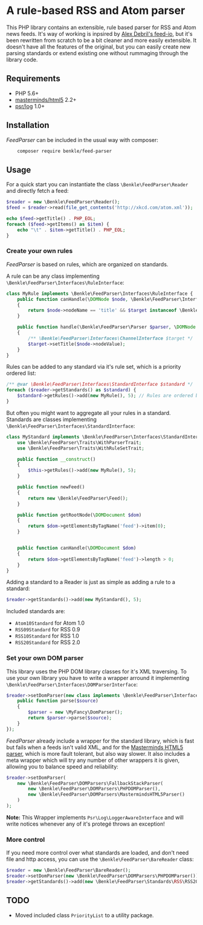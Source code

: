 A rule-based RSS and Atom parser
================================

This PHP library contains an extensible, rule based parser for RSS and Atom news feeds.
It's way of working is inpsired by [Alex Debril's feed-io](https://packagist.org/packages/debril/feed-io), but it's been
rewritten from scratch to be a bit cleaner and more easily extensible. It doesn't have all the features of the original,
but you can easily create new parsing standards or extend existing one without rummaging through the library code.

Requirements
------------

 * PHP 5.6+
 * [masterminds/html5](https://packagist.org/packages/masterminds/html5) 2.2+
 * [psr/log](https://packagist.org/packages/psr/log) 1.0+

Installation
------------

_FeedParser_ can be included in the usual way with composer:

```sh
    composer require benkle/feed-parser
```

Usage
-----

For a quick start you can instantiate the class `\Benkle\FeedParser\Reader` and directly fetch a feed:

```php
$reader = new \Benkle\FeedParser\Reader();
$feed = $reader->read(file_get_contents('http://xkcd.com/atom.xml'));

echo $feed->getTitle() . PHP_EOL;
foreach ($feed->getItems() as $item) {
    echo "\t" . $item->getTitle() . PHP_EOL;
}
```

### Create your own rules

_FeedParser_ is based on rules, which are organized on standards.

A rule can be any class implementing `\Benkle\FeedParser\Interfaces\RuleInterface`:

```php
class MyRule implements \Benkle\FeedParser\Interfaces\RuleInterface {
    public function canHandle(\DOMNode $node, \Benkle\FeedParser\Interfaces\NodeInterface $target)
    {
        return $node->nodeName == 'title' && $target instanceof \Benkle\FeedParser\Interfaces\ChannelInterface;
    }

    public function handle(\Benkle\FeedParser\Parser $parser, \DOMNode $node, \Benkle\FeedParser\Interfaces\NodeInterface $target)
    {
        /** \Benkle\FeedParser\Interfaces\ChannelInterface $target */
        $target->setTitle($node->nodeValue);
    }
}
```

Rules can be added to any standard via it's rule set, which is a priority ordered list:

```php
/** @var \Benkle\FeedParser\Interfaces\StandardInterface $standard */
foreach ($reader->getStandards() as $standard) {
    $standard->getRules()->add(new MyRule(), 5); // Rules are ordered by priority
}
```

But often you might want to aggregate all your rules in a standard. Standards are classes implementing `\Benkle\FeedParser\Interfaces\StandardInterface`:

```php
class MyStandard implements \Benkle\FeedParser\Interfaces\StandardInterface {
    use \Benkle\FeedParser\Traits\WithParserTrait;
    use \Benkle\FeedParser\Traits\WithRuleSetTrait;

    public function __construct()
    {
        $this->getRules()->add(new MyRule(), 5);
    }

    public function newFeed()
    {
        return new \Benkle\FeedParser\Feed();
    }

    public function getRootNode(\DOMDocument $dom)
    {
        return $dom->getElementsByTagName('feed')->item(0);
    }


    public function canHandle(\DOMDocument $dom)
    {
        return $dom->getElementsByTagName('feed')->length > 0;
    }
}
```

Adding a standard to a Reader is just as simple as adding a rule to a standard:

```php
$reader->getStandards()->add(new MyStandard(), 5);
```

Included standards are:

 * `Atom10Standard` for Atom 1.0
 * `RSS09Standard` for RSS 0.9
 * `RSS10Standard` for RSS 1.0
 * `RSS20Standard` for RSS 2.0

### Set your own DOM parser

This library uses the PHP DOM library classes for it's XML traversing. To use your own library you have to write a wrapper arround it implementing `\Benkle\FeedParser\Interfaces\DOMParserInterface`:

```php
$reader->setDomParser(new class implements \Benkle\FeedParser\Interfaces\DOMParserInterface {
    public function parse($source)
    {
        $parser = new \MyFancy\DomParser();
        return $parser->parse($source);
    }
});
```

_FeedParser_ already include a wrapper for the standard library, which is fast but fails when a feeds isn't valid XML, and for the [Masterminds HTML5 parser](https://packagist.org/packages/masterminds/html5), which is more fault tolerant, but also way slower. It also includes a meta wrapper which will try any number of other wrappers it is given, allowing you to balance speed and reliability:

```php
$reader->setDomParser(
    new \Benkle\FeedParser\DOMParsers\FallbackStackParser(
        new \Benkle\FeedParser\DOMParsers\PHPDOMParser(),
        new \Benkle\FeedParser\DOMParsers\MastermindsHTML5Parser()
    )
);
```

__Note:__ This Wrapper implements `Psr\Log\LoggerAwareInterface` and will write notices whenever any of it's protegé throws an exception!

### More control

If you need more control over what standards are loaded, and don't need file and http access, you can use the `\Benkle\FeedParser\BareReader` class:

```php
$reader = new \Benkle\FeedParser\BareReader();
$reader->setDomParser(new \Benkle\FeedParser\DOMParsers\PHPDOMParser());
$reader->getStandards()->add(new \Benkle\FeedParser\Standards\RSS\RSS20Standard());
```

TODO
----

 * Moved included class `PriorityList` to a utility package.
